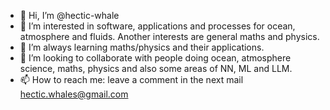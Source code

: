 - 👋 Hi, I’m @hectic-whale
- 👀 I’m interested in software, applications and processes for ocean, atmosphere and fluids. Another interests are general maths and physics.
- 🌱 I’m always learning maths/physics and their applications.
- 💞️ I’m looking to collaborate with people doing ocean, atmosphere science, maths, physics and also some areas of NN, ML and LLM.
- 📫 How to reach me: leave a comment in the next mail hectic.whales@gmail.com


